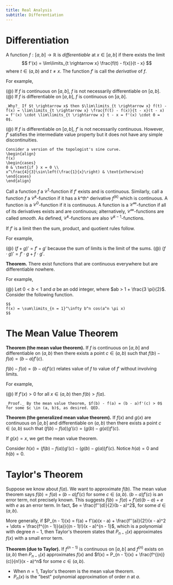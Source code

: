 ```yaml
---
title: Real Analysis
subtitle: Differentiation
---
```


# Differentiation

A function $f : [a, b] \rightarrow \mathbb{R}$ is _differentiable_ at $x \in [a, b]$ if there exists the limit
$$
f'(x) = \lim\limits_{t \rightarrow x} \frac{f(t) - f(x)}{t - x}
$$
where $t \in (a, b)$ and $t \neq x$. The function $f'$ is call the _derivative_ of $f$.

For example,

(@) If $f$ is continuous on $[a, b]$, $f$ is not necessarily differentiable on $[a, b]$.
(@) If $f$ is differentiable on $[a, b]$, $f$ is continuous on $[a, b]$.

    _Why?_ If $t \rightarrow x$ then $\lim\limits_{t \rightarrow x} f(t) - f(x) = \lim\limits_{t \rightarrow x} \frac{f(t) - f(x)}{t - x}(t - x) = f'(x) \cdot \lim\limits_{t \rightarrow x} t - x = f'(x) \cdot 0 = 0$.

(@) If $f$ is differentiable on $[a, b]$, $f'$ is not necessarily continuous. However, $f'$ satisfies the intermediate value property but it does not have any simple discontinuities.

    Consider a version of the topologist's sine curve.
    \begin{align}
    f(x)
    \begin{cases}
    0 & \text{if } x = 0 \\
    x^\frac{4}{3}\sin\left(\frac{1}{x}\right) & \text{otherwise}
    \end{cases}
    \end{align}

Call a function $f$ a $\mathcal{C}^1$-function if $f'$ exists and is continuous. Similarly, call a function $f$ a $\mathcal{C}^k$-function if it has a $k$^th^ derivative $f^{(k)}$ which is continuous. A function is a $\mathcal{C}^0$-function if it is continuous. A function is a $\mathcal{C}^\infty$-function if all of its derivatives exists and are continuous; alternatively, $\mathcal{C}^\infty$-functions are called _smooth_. As defined, $\mathcal{C}^k$-functions are also $\mathcal{C}^{k-1}$-functions.

If $f'$ is a limit then the sum, product, and quotient rules follow.

For example,

(@) $(f + g)' = f' + g'$ because the sum of limits is the limit of the sums.
(@) $(f \cdot g)' = f' \cdot g + f \cdot g'$.

__Theorem.__ There exist functions that are continuous everywhere but are differentiable nowhere.

For example,

(@) Let $0 < b < 1$ and $a$ be an odd integer, where $ab > 1 + \frac{3 \pi}{2}$. Consider the following function.

    $$
    f(x) = \sum\limits_{n = 1}^\infty b^n cos(a^n \pi x)
    $$

# The Mean Value Theorem

__Theorem (the mean value theorem).__ If $f$ is continuous on $[a, b]$ and differentiable on $(a, b)$ then there exists a point $c \in (a, b)$ such that $f(b) - f(a) = (b - a)f'(c)$.

$f(b) - f(a) = (b - a)f'(c)$ relates value of $f$ to value of $f'$ without involving limits.

For example,

(@) If $f'(x) > 0$ for all $x \in (a, b)$ then $f(b) > f(a)$.

    _Proof._ By the mean value theorem, $f(b) - f(a) = (b - a)f'(c) > 0$ for some $c \in (a, b)$, as desired. QED.

__Theorem (the generalized mean value theorem).__ If $f(x)$ and $g(x)$ are continuous on $[a, b]$ and differentiable on $(a, b)$ then there exists a point $c \in (a, b)$ such that $(f(b) - f(a))g'(c) = (g(b) - g(a))f'(c)$.

If $g(x) = x$, we get the mean value theorem.

Consider $h(x) = (f(b) - f(a))g'(c) - (g(b) - g(a))f'(c)$. Notice $h(a) = 0$ and $h(b) = 0$.

# Taylor's Theorem

Suppose we know about $f(a)$. We want to approximate $f(b)$. The mean value theorem says $f(b) = f(a) + (b - a)f'(c)$ for some $c \in (a, b)$. $(b - a)f'(c)$ is an error term, not precisely known. This suggests $f(b) = f(a) + f'(a)(b - a) + e$ with $e$ as an error term. In fact, $e = \frac{f''(d)}{2}(b - a)^2$, for some $d \in (a, b)$.

More generally, if $P_{n - 1}(x) = f(a) + f'(a)(x - a) + \frac{f''(a)}{2!}(x - a)^2 + \dots + \frac{f^{(n - 1)}(a)}{(n - 1)!}(x - a)^{n - 1}$, which is a polynomial with degree $n - 1$, then Taylor's theorem states that $P_{n - 1}(x)$ approximates $f(x)$ with a small error term.

__Theorem (due to Taylor).__ If $f^{(n - 1)}$ is continuous on $[a, b]$ and $f^{(n)}$ exists on $(a, b)$ then $P_{n - 1}(x)$ approximates $f(x)$ and $f(x) = P_{n - 1}(x) + \frac{f^{(n)}(c)}{n!}(x - a)^n$ for some $c \in (a, b)$.

- When $n = 1$, Taylor's theorem is the mean value theorem.
- $P_n(x)$ is the "best" polynomial approximation of order $n$ at $a$.
